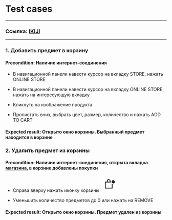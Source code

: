 # Test cases
---

### Ссылка: [IKIJI](https://ikiji.jp/en/#)

---

### 1. Добавить предмет в корзину

#### Precondition: Наличие интернет-соединения

* В навигационной панели навести курсор на вкладку STORE, нажать ONLINE STORE

* В навигационной панели навести курсор на вкладку ONLINE STORE, нажать на интересующую вкладку

* Кликнуть на изображение продукта

* Пролистать вниз, выбрать цвет, размер, количество и нажать ADD TO CART

#### Expected result: Открыто окно корзины. Выбранный предмет находится в корзине

### 2. Удалить предмет из корзины

#### Precondition: Наличие интернет-соединения, открыта вкладка [магазина](https://store.ikiji.jp/), в корзине добавлены покупки 

* Справа вверху нажать иконку корзины ![](cart.PNG)

* Уменьшить количество предметов до 0 или нажать на REMOVE

#### Expected result: Открыто окно корзины. Предмет удален из корзины